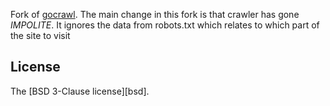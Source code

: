 Fork of [gocrawl](https://github.com/PuerkitoBio/gocrawl).
The main change in this fork is that crawler has gone *IMPOLITE*.
It ignores the data from robots.txt which relates to which part of the site to visit

## License
The [BSD 3-Clause license][bsd].
